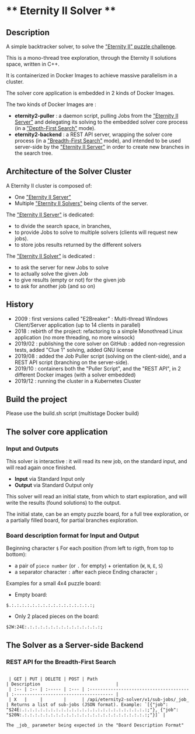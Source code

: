 #  ** Eternity II Solver **

## Description

A simple backtracker solver, to solve the ["Eternity II" puzzle challenge](https://en.wikipedia.org/wiki/Eternity_II_puzzle).

This is a mono-thread tree exploration, through the Eternity II solutions space, written in C++.

It is containerized in Docker Images to achieve massive parallelism in a cluster.

The solver core application is embedded in 2 kinds of Docker Images.

The two kinds of Docker Images are :
 - **eternity2-puller** : a daemon script, pulling Jobs from the ["Eternity II Server"](https://github.com/yfirmy/eternity2-server) and delegating its solving to the embedded solver core process (in a ["Depth-First Search"](https://en.wikipedia.org/wiki/Depth-first_search) mode).
 - **eternity2-backend** : a REST API server, wrapping the solver core process (in a ["Breadth-First Search"](https://en.wikipedia.org/wiki/Breadth-first_search) mode), and intended to be used server-side by the ["Eternity II Server"](https://github.com/yfirmy/eternity2-server) in order to create new branches in the search tree. 

## Architecture of the Solver Cluster

A Eternity II cluster is composed of:
 - One ["Eternity II Server"](https://github.com/yfirmy/eternity2-server)
 - Multiple ["Eternity II Solvers"](https://github.com/yfirmy/eternity2-solver) being clients of the server.

The ["Eternity II Server"](https://github.com/yfirmy/eternity2-erver) is dedicated:
 - to divide the search space, in branches, 
 - to provide Jobs to solve to multiple solvers (clients will request new jobs).
 - to store jobs results returned by the different solvers

The ["Eternity II Solver"](https://github.com/yfirmy/eternity2-erver) is dedicated :
 - to ask the server for new Jobs to solve
 - to actually solve the given Job
 - to give results (empty or not) for the given job
 - to ask for another job (and so on)

## History

 - 2009 : first versions called "E2Breaker" : Multi-thread Windows Client/Server application (up to 14 clients in parallel)
 - 2018 : rebirth of the project: refactoring to a simple Monothread Linux application (no more threading, no more winsock) 
 - 2019/02 : publishing the core solver on GitHub : added non-regression tests, added "Clue 1" solving, added GNU license
 - 2019/08 : added the Job Puller script (solving on the client-side), and a REST API script (branching on the server-side).
 - 2019/10 : containers both the "Puller Script", and the "REST API", in 2 different Docker images (with a solver embedded)
 - 2019/12 : running the cluster in a Kubernetes Cluster

## Build the project

Please use the build.sh script (multistage Docker build)

## The solver core application

### Input and Outputs

This solver is interactive : it will read its new job, on the standard input, and will read again once finished.

 - **Input** via Standard Input only
 - **Output** via Standard Output only

This solver will read an initial state, from which to start exploration, and will write the results (found solutions) to the output.

The initial state, can be an empty puzzle board, for a full tree exploration, or a partially filled board, for partial branches exploration.

### Board description format for Input and Output

Beginning character `$`
For each position (from left to rigth, from top to bottom):
 - a pair of `piece number` (or `.` for empty) + orientation (`W`, `N`, `E`, `S`)
 - a separator character `:` after each piece
Ending character `;`

Examples for a small 4x4 puzzle board:
 - Empty board: 
 ```
 $.:.:.:.:.:.:.:.:.:.:.:.:.:.:.:.:;
 ```
 - Only 2 placed pieces on the board: 
 ```
 $2W:24E:.:.:.:.:.:.:.:.:.:.:.:.:.:.:;
 ```

## The Solver as a Server-side Backend

### REST API for the Breadth-First Search

```

 | GET | PUT | DELETE | POST | Path                                    | Description                             |
 | :-- | :-- | :----- | :--- | :-------------------------------------- | :-------------------------------------- |
 | X   |     |        |      | /api/eternity2-solver/v1/sub-jobs/_job_ | Returns a list of sub-jobs (JSON format). Example: `[{"job": "$24E:.:.:.:.:.:.:.:.:.:.:.:.:.:.:.:.:.:.:.:.:.:.:.:.:;"}, {"job": "$20N:.:.:.:.:.:.:.:.:.:.:.:.:.:.:.:.:.:.:.:.:.:.:.:.:;"}]` |

The _job_ parameter being expected in the "Board Description Format"
